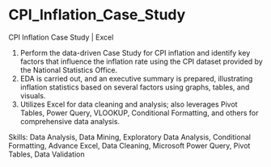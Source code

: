 # CPI_Inflation_Case_Study
CPI Inflation Case Study | Excel
1. Perform the data-driven Case Study for CPI inflation and identify key factors that influence the inflation rate using the CPI dataset provided by the National Statistics Office.
2. EDA is carried out, and an executive summary is prepared, illustrating inflation statistics based on several factors using graphs, tables, and visuals.
3. Utilizes Excel for data cleaning and analysis; also leverages Pivot Tables, Power Query, VLOOKUP, Conditional Formatting, and others for comprehensive data analysis.

Skills: Data Analysis, Data Mining, Exploratory Data Analysis, Conditional Formatting, Advance Excel, Data Cleaning, Microsoft Power Query, Pivot Tables, Data Validation
